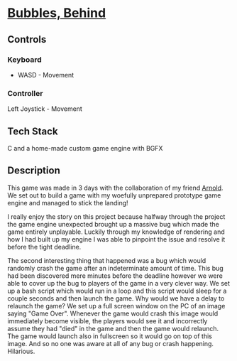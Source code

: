 
# [Bubbles, Behind](https://github.com/realtradam/TOJam2023)

## Controls

### Keyboard
- WASD - Movement

### Controller
Left Joystick - Movement

## Tech Stack
C and a home-made custom game engine with BGFX

## Description

This game was made in 3 days with the collaboration of my friend [Arnold](https://github.com/arngo). We set out to build a game with my woefully unprepared prototype game engine and managed to stick the landing!

I really enjoy the story on this project because halfway through the project the game engine unexpected brought up a massive bug which made the game entirely unplayable. Luckily through my knowledge of rendering and how I had built up my engine I was able to pinpoint the issue and resolve it before the tight deadline.

The second interesting thing that happened was a bug which would randomly crash the game after an indeterminate amount of time. This bug had been discovered mere minutes before the deadline however we were able to cover up the bug to players of the game in a very clever way. We set up a bash script which would run in a loop and this script would sleep for a couple seconds and then launch the game. Why would we have a delay to relaunch the game? We set up a full screen window on the PC of an image saying "Game Over". Whenever the game would crash this image would immediately become visible, the players would see it and incorrectly assume they had "died" in the game and then the game would relaunch. The game would launch also in fullscreen so it would go on top of this image. And so no one was aware at all of any bug or crash happening. Hilarious.
